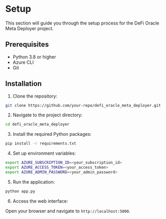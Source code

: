 # Setup

This section will guide you through the setup process for the DeFi Oracle Meta Deployer project.

## Prerequisites

- Python 3.8 or higher
- Azure CLI
- Git

## Installation

1. Clone the repository:

```bash
git clone https://github.com/your-repo/defi_oracle_meta_deployer.git
```

2. Navigate to the project directory:

```bash
cd defi_oracle_meta_deployer
```

3. Install the required Python packages:

```bash
pip install -r requirements.txt
```

4. Set up environment variables:

```bash
export AZURE_SUBSCRIPTION_ID=<your_subscription_id>
export AZURE_ACCESS_TOKEN=<your_access_token>
export AZURE_ADMIN_PASSWORD=<your_admin_password>
```

5. Run the application:

```bash
python app.py
```

6. Access the web interface:

Open your browser and navigate to `http://localhost:5000`.